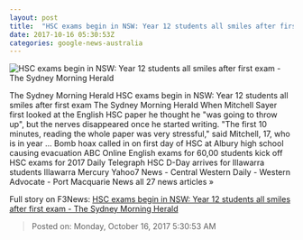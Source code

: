 ```yaml
---
layout: post
title:  "HSC exams begin in NSW: Year 12 students all smiles after first exam - The Sydney Morning Herald"
date: 2017-10-16 05:30:53Z
categories: google-news-australia
---
```


![HSC exams begin in NSW: Year 12 students all smiles after first exam - The Sydney Morning Herald](http://www.smh.com.au/content/dam/images/g/z/1/s/y/9/image.related.articleLeadwide.620x349.gz1mwl.png/1508130176019.jpg)

The Sydney Morning Herald HSC exams begin in NSW: Year 12 students all smiles after first exam The Sydney Morning Herald When Mitchell Sayer first looked at the English HSC paper he thought he "was going to throw up", but the nerves disappeared once he started writing. "The first 10 minutes, reading the whole paper was very stressful," said Mitchell, 17, who is in year ... Bomb hoax called in on first day of HSC at Albury high school causing evacuation ABC Online English exams for 60,00 students kick off HSC exams for 2017 Daily Telegraph HSC D-Day arrives for Illawarra students Illawarra Mercury Yahoo7 News - Central Western Daily - Western Advocate - Port Macquarie News all 27 news articles »


Full story on F3News: [HSC exams begin in NSW: Year 12 students all smiles after first exam - The Sydney Morning Herald](http://www.f3nws.com/n/EpUF4E)

> Posted on: Monday, October 16, 2017 5:30:53 AM
